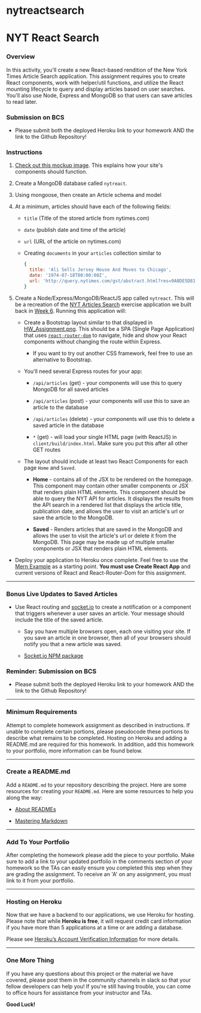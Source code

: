 # nytreactsearch
# NYT React Search

### Overview

In this activity, you'll create a new React-based rendition of the New York Times Article Search application. This assignment requires you to create React components, work with helper/util functions, and utilize the React mounting lifecycle to query and display articles based on user searches. You'll also use Node, Express and MongoDB so that users can save articles to read later.

### Submission on BCS

* Please submit both the deployed Heroku link to your homework AND the link to the Github Repository!

### Instructions

1. [Check out this mockup image](HW_Assignment.png). This explains how your site's components should function.

2. Create a MongoDB database called `nytreact`.

3. Using mongoose, then create an Article schema and model

4. At a minimum, articles should have each of the following fields:

   * `title` (Title of the stored article from nytimes.com)

   * `date` (publish date and time of the article)

   * `url` (URL of the article on nytimes.com)

   * Creating `documents` in your `articles` collection similar to  
     ```js
     {
       title: 'Ali Sells Jersey House And Moves to Chicago',
       date: '1974-07-18T00:00:00Z',
       url: 'http://query.nytimes.com/gst/abstract.html?res=9A0DE5D8173FEF34BC4052DFB166838F669EDE'
     }
     ```

5. Create a Node/Express/MongoDB/ReactJS app called `nytreact`. This will be a recreation of the [NYT Articles Search](https://nytarticle-search-fsf.herokuapp.com/) exercise application we built back in [Week 6](../../../06-ajax/01-Activities/16-NYTSearch/Solved/NYTArticleSearch_Best_Solution/nyt-example.html). Running this application will:

   * Create a Bootstrap layout similar to that displayed in [HW_Assignment.png](HW_Assignment.png). This should be a SPA (Single Page Application) that uses [`react-router-dom`](https://github.com/reactjs/react-router) to navigate, hide and show your React components without changing the route within Express.

     * If you want to try out another CSS framework, feel free to use an alternative to Bootstrap.

   * You'll need several Express routes for your app:

     * `/api/articles` (get) - your components will use this to query MongoDB for all saved articles

     * `/api/articles` (post) - your components will use this to save an article to the database

     * `/api/articles` (delete) - your components will use this to delete a saved article in the database

     * `*` (get) - will load your single HTML page (with ReactJS) in `client/build/index.html`. Make sure you put this after all other GET routes

   * The layout should include at least two React Components for each page `Home` and `Saved`.

     * **Home** - contains all of the JSX to be rendered on the homepage. This component may contain other smaller components or JSX that renders plain HTML elements. This component should be able to query the NYT API for articles. It displays the results from the API search in a rendered list that displays the article title, publication date, and allows the user to visit an article's url or save the article to the MongoDB.

     * **Saved** - Renders articles that are saved in the MongoDB and allows the user to visit the article's url or delete it from the MongoDB. This page may be made up of multiple smaller components or JSX that renders plain HTML elements.

* Deploy your application to Heroku once complete. Feel free to use the [Mern Example](../../01-Activities/07-Ins_Mern) as a starting point. **You must use Create React App** and current versions of React and React-Router-Dom for this assignment.

- - -

### Bonus Live Updates to Saved Articles

* Use React routing and [socket.io](http://socket.io) to create a notification or a component that triggers whenever a user saves an article. Your message should include the title of the saved article.

  * Say you have multiple browsers open, each one visiting your site. If you save an article in one browser, then all of your browsers should notify you that a new article was saved.

  * [Socket.io NPM package](https://www.npmjs.com/package/socket.io)

### Reminder: Submission on BCS

* Please submit both the deployed Heroku link to your homework AND the link to the Github Repository!

- - -

### Minimum Requirements

Attempt to complete homework assignment as described in instructions. If unable to complete certain portions, please pseudocode these portions to describe what remains to be completed. Hosting on Heroku and adding a README.md are required for this homework. In addition, add this homework to your portfolio, more information can be found below.

- - -

### Create a README.md

Add a `README.md` to your repository describing the project. Here are some resources for creating your `README.md`. Here are some resources to help you along the way:

* [About READMEs](https://help.github.com/articles/about-readmes/)

* [Mastering Markdown](https://guides.github.com/features/mastering-markdown/)

- - -

### Add To Your Portfolio

After completing the homework please add the piece to your portfolio. Make sure to add a link to your updated portfolio in the comments section of your homework so the TAs can easily ensure you completed this step when they are grading the assignment. To receive an 'A' on any assignment, you must link to it from your portfolio.

- - -

### Hosting on Heroku

Now that we have a backend to our applications, we use Heroku for hosting. Please note that while **Heroku is free**, it will request credit card information if you have more than 5 applications at a time or are adding a database.

Please see [Heroku’s Account Verification Information](https://devcenter.heroku.com/articles/account-verification) for more details.

- - -

### One More Thing

If you have any questions about this project or the material we have covered, please post them in the community channels in slack so that your fellow developers can help you! If you're still having trouble, you can come to office hours for assistance from your instructor and TAs.

**Good Luck!**
